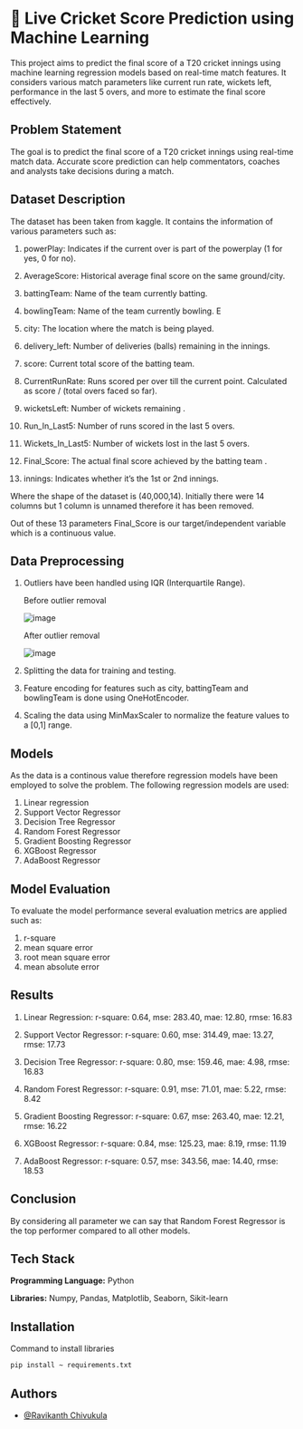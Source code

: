 # 🏏 Live Cricket Score Prediction using Machine Learning

This project aims to predict the final score of a T20 cricket innings using machine learning regression models based on real-time match features. It considers various match parameters like current run rate, wickets left, performance in the last 5 overs, and more to estimate the final score effectively.



## Problem Statement
The goal is to predict the final score of a T20 cricket innings using real-time match data. Accurate score prediction can help commentators, coaches and analysts take  decisions during a match.



## Dataset Description 
The dataset has been taken from kaggle. It contains the information of various parameters such as: 

1. powerPlay: Indicates if the current over is part of the powerplay (1 for yes, 0 for no). 

2. AverageScore: Historical average final score on the same ground/city. 

3. battingTeam: Name of the team currently batting. 

4. bowlingTeam: Name of the team currently bowling. E

5. city: The location where the match is being played. 

6. delivery_left: Number of deliveries (balls) remaining in the innings. 

7. score: Current total score of the batting team.

8. CurrentRunRate: Runs scored per over till the current point. Calculated as score / (total overs faced so far).

9. wicketsLeft: Number of wickets remaining .

10. Run_In_Last5: Number of runs scored in the last 5 overs.
 
11. Wickets_In_Last5: Number of wickets lost in the last 5 overs. 
  
12. Final_Score: The actual final score achieved by the batting team .
   
13. innings: Indicates whether it’s the 1st or 2nd innings. 

Where the shape of the dataset is (40,000,14). Initially there were 14 columns but 1 column is unnamed therefore it has been removed.

Out of these 13 parameters Final_Score is our target/independent variable which is a continuous value.




## Data Preprocessing
1. Outliers have been handled using IQR (Interquartile Range).

   Before outlier removal
   
   ![image](https://github.com/user-attachments/assets/5f4b3e20-d6c4-45ad-ae6f-b32d6045d263)

   After outlier removal

   ![image](https://github.com/user-attachments/assets/3886448c-48c6-4939-9912-cb8055861943)


3. Splitting the data for training and testing.

4. Feature encoding for features such as city, battingTeam and bowlingTeam is done using OneHotEncoder.

5. Scaling the data using MinMaxScaler to normalize the feature values to a [0,1] range.




## Models
As the data is a continous value therefore regression models have been employed to solve the problem. The following regression models are used:

1. Linear regression
2. Support Vector Regressor
3. Decision Tree Regressor
4. Random Forest Regressor
5. Gradient Boosting Regressor
6. XGBoost Regressor
7. AdaBoost Regressor
## Model Evaluation
To evaluate the model performance several evaluation metrics are applied such as:
1. r-square
2. mean square error
3. root mean square error
4. mean absolute error
## Results
1. Linear Regression:
r-square: 0.64, mse: 283.40, mae: 12.80, rmse: 16.83

2. Support Vector Regressor:
r-square: 0.60, mse: 314.49, mae: 13.27, rmse: 17.73

3. Decision Tree Regressor:
r-square: 0.80, mse: 159.46, mae: 4.98, rmse: 16.83

4. Random Forest Regressor:
r-square: 0.91, mse: 71.01, mae: 5.22, rmse: 8.42

5. Gradient Boosting Regressor:
r-square: 0.67, mse: 263.40, mae: 12.21, rmse: 16.22

6. XGBoost Regressor:
r-square: 0.84, mse: 125.23, mae: 8.19, rmse: 11.19

7. AdaBoost Regressor:
r-square: 0.57, mse: 343.56, mae: 14.40, rmse: 18.53




## Conclusion
By considering all parameter we can say that Random Forest Regressor is the top performer compared to all other models.
## Tech Stack
**Programming Language:** Python

**Libraries:** Numpy, Pandas, Matplotlib, Seaborn, Sikit-learn




## Installation

Command to install libraries

```bash
pip install ~ requirements.txt
```
    
## Authors

- [@Ravikanth Chivukula](https://github.com/CNVRRaviKanth)

